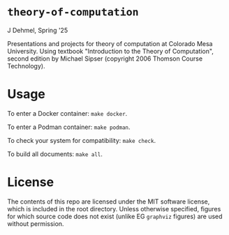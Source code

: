 
# `theory-of-computation`
J Dehmel, Spring '25

Presentations and projects for theory of computation at Colorado
Mesa University. Using textbook "Introduction to the Theory of
Computation", second edition by Michael Sipser (copyright 2006
Thomson Course Technology).

# Usage

To enter a Docker container: `make docker`.

To enter a Podman container: `make podman`.

To check your system for compatibility: `make check`.

To build all documents: `make all`.

# License

The contents of this repo are licensed under the MIT software
license, which is included in the root directory. Unless
otherwise specified, figures for which source code does not
exist (unlike EG `graphviz` figures) are used without
permission.
